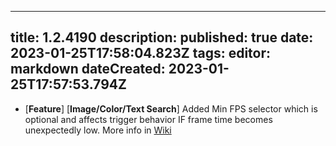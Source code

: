 
---
title: 1.2.4190
description: 
published: true
date: 2023-01-25T17:58:04.823Z
tags: 
editor: markdown
dateCreated: 2023-01-25T17:57:53.794Z
---		
		
- [**Feature**] [**Image/Color/Text Search**] Added Min FPS selector which is optional and affects trigger behavior IF frame time becomes unexpectedly low. More info in [Wiki](https://wiki.eyeauras.net/e/en/triggers/imagecapturetriggers)